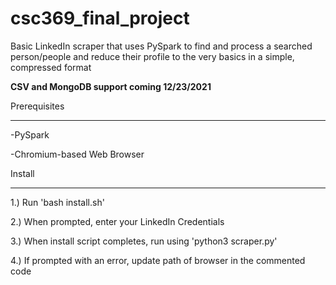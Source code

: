 # csc369_final_project

Basic LinkedIn scraper that uses PySpark to find and process a searched person/people and reduce their profile
to the very basics in a simple, compressed format

**CSV and MongoDB support coming 12/23/2021**

Prerequisites
*************
  -PySpark
  
  -Chromium-based Web Browser
  
Install
********
1.) Run 'bash install.sh'

2.) When prompted, enter your LinkedIn Credentials

3.) When install script completes, run using 'python3 scraper.py'

4.) If prompted with an error, update path of browser in the commented code
 
